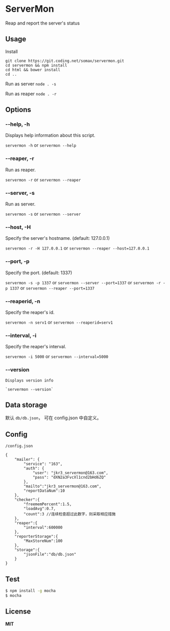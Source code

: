 # ServerMon

Reap and report the server's status


## Usage

Install
	
	git clone https://git.coding.net/somax/servermon.git
	cd servermon && npm install
    cd html && bower install
	cd ..

Run as server `node . -s`

Run as reaper `node . -r`

## Options
### --help, -h
	
Displays help information about this script.

`servermon -h` or `servermon --help`

### --reaper, -r

Run as reaper.

`servermon -r` or `servermon --reaper`

### --server, -s

Run as server.

`servermon -s` or `servermon --server`

### --host, -H

Specify the server's hostname. (default: 127.0.0.1)

`servermon -r -H 127.0.0.1` or `servermon --reaper --host=127.0.0.1`

### --port, -p

Specify the port. (default: 1337)

`servermon -s -p 1337` or `servermon --server --port=1337` or `servermon -r -p 1337` or `servermon --reaper --port=1337`

### --reaperid, -n

Specify the reaper's id.

`servermon -n serv1` or `servermon --reaperid=serv1`

### --interval, -i

Specify the reaper's interval.

`servermon -i 5000` or `servermon --interval=5000`

### --version

	Displays version info

	`servermon --version`


## Data storage

默认 `db/db.json`， 可在 config.json 中自定义。

## Config

`/config.json`


	{
		"mailer": {
			"service": "163", 
			"auth": {
				"user": "jkr3_servermon@163.com",
				"pass": "dXN2a3FvcXl1cnd2bHd6ZQ"
			},
			"mailto":"jkr3_servermon@163.com",
			"reportDataNum":10
		},
		"checker":{
			"freememPercent":1.5,
			"loadAvg":0.7,
			"count":3 //连续检查超过此数字，则采取相应措施
		},
		"reaper":{
			"interval":600000
		},
		"reporterStorage":{
			"MaxStoreNum":100
		},
		"storage":{
			"jsonFile":"db/db.json"
		}
	}



## Test
```bash
$ npm install -g mocha
$ mocha
```

## License

**MIT**
